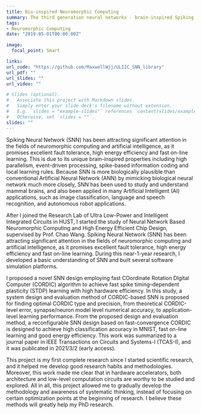 ```yaml
---
title: Bio-inspired Neuromorphic Computing
summary: The third generation neural networks - brain-inspired Spiking Neural Networks
tags:
- Neuromorphic Computing
date: "2019-05-01T00:00:00Z"

image:
  focal_point: Smart

links:
url_code: "https://github.com/MaxwellWjj/ULIIC_SNN_library"
url_pdf: ""
url_slides: ""
url_video: ""

# Slides (optional).
#   Associate this project with Markdown slides.
#   Simply enter your slide deck's filename without extension.
#   E.g. `slides = "example-slides"` references `content/slides/example-slides.md`.
#   Otherwise, set `slides = ""`.
slides: ""
---
```


Spiking Neural Network (SNN) has been attracting significant attention in the fields of neuromorphic computing and artificial intelligence, as it promises excellent fault tolerance, high energy efficiency and fast on-line learning. This is due to its unique brain-inspired properties including high parallelism, event-driven processing, spike-based information coding and local learning rules. Because SNN is more biologically plausible than conventional Artificial Neural Network (ANN) by mimicking biological neural network much more closely, SNN has been used to study and understand mammal brains, and also been applied in many Artificial Intelligent (AI) applications, such as image classification, language and speech recognition, and autonomous robot applications.

After I joined the Research Lab of Ultra Low-Power and Intelligent Integrated Circuits in HUST, I started the study of Neural Network Based Neuromorphic Computing and High Energy Efficient Chip Design, supervised by Prof. Chao Wang. Spiking Neural Network (SNN) has been attracting significant attention in the fields of neuromorphic computing and artificial intelligence, as it promises excellent fault tolerance, high energy efficiency and fast on-line learning. During this near-1-year research, I developed a basic understanding of SNN and built several software simulation platforms. 

I proposed a novel SNN design employing fast COordinate Rotation DIgital Computer (CORDIC) algorithm to achieve fast spike timing–dependent plasticity (STDP) learning with high hardware efficiency. In this study, a system design and evaluation method of CORDIC-based SNN is proposed for finding optimal CORDIC type and precision, from theoretical CORDIC-level error, synapse/neuron model level numerical accuracy, to application-level learning performance. From the proposed design and evaluation method, a reconfigurable SNN design based on fast-convergence CORDIC is designed to achieve high classification accuracy in MNIST, fast on-line learning and good energy efficiency. This work was summarized to a journal paper in IEEE Transactions on Circuits and Systems-I (TCAS-I), and it was publicated in 2021/3/2 (early access). 

This project is my first complete research since I started scientific research, and it helped me develop good research habits and methodologies. Moreover, this work made me clear that in hardware accelerators, both architecture and low-level computation circuits are worthy to be studied and explored. All in all, this project allowed me to gradually develop the methodology and awareness of systematic thinking, instead of focusing on certain optimization points at the beginning of research. I believe these methods will greatly help my PhD research.
